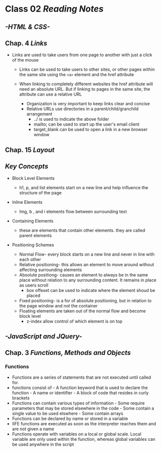 # Class 02 *Reading Notes*

## *-HTML & CSS-*

## Chap. 4 *Links*

- Links are used to take users from one page to another with just a click of the mouse

  - Links can be used to take users to other sites, or other pages within the same site using the `<a>` element and the href attribute

  - When linking to completely different websites the href attribute will need an absolute URL. But if linking to pages in the same site, the attribute can use a relative URL

    - Organization is very important to keep links clear and concise
    - Relative URLs  use directories in a parent/child/granchild arrangement
      - ../ is used to indicate the above folder
      - mailto; can be used to start up the user's email client
      - target_blank can be used to open a link in a new browser window

## Chap. 15 *Layout*

## *Key Concepts*

- Block Level Elements
  - h1, p, and list elements start on a new line and help influence the structure of the page

- Inline Elements
  - Img, b , and i elements flow between surrounding text

- Containing Elements
  - these are elements that contain other elements. they are called parent elements

- Positioning Schemes
  - Normal Flow- every block starts on a new line and never in line with each other
  - Relative positioning- this allows an element to move around without         affecting surrounding elements
  - Absolute positiong- causes an element to always be in the same place without relation to any surrounding content. It remains in place as users scroll
    - box offeset can be used to indicate where the element shoud be placed
  - Fixed positioning- is a for of absolute positioning, but in relation to the page window and not the container
  - Floating elements are taken out of the normal flow and become block level
    - z-index allow control of which element is on top

## *-JavaScript and JQuery-*

## Chap. 3 *Functions, Methods and Objects*

### Functions 

- Functions are a series of statements that are not executed until called for.
- functions consist of
        - A function keyword that is used to declare the function
        - A name or identifier
        - A block of code that resides in curly brackets
- Functions can contain various types of information
        - Some require parameters that may be stored elsewhere in the code
        - Some contain a single value to be used elswhere
        - Some contain arrays
- Functions can be declared by name or stored in a variable
- IIFE functions are executed as soon as the interpreter reaches them and are not given a name
- Functions operate with variables on a local or global scale. Local variable are only used within the function, whereas global variables can be used anywhere in the script
